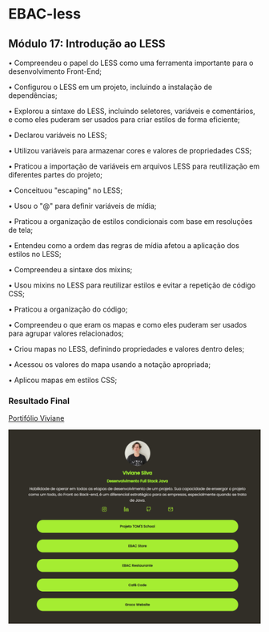 # EBAC-less

## Módulo 17: Introdução ao LESS

•	Compreendeu o papel do LESS como uma ferramenta importante para o desenvolvimento Front-End;

•	Configurou o LESS em um projeto, incluindo a instalação de dependências;

•	Explorou a sintaxe do LESS, incluindo seletores, variáveis e comentários, e como eles puderam ser usados para criar estilos de forma eficiente;

•	Declarou variáveis no LESS;

•	Utilizou variáveis para armazenar cores e valores de propriedades CSS;

•	Praticou a importação de variáveis em arquivos LESS para reutilização em diferentes partes do projeto;

•	Conceituou "escaping" no LESS;

•	Usou o "@" para definir variáveis de mídia;

•	Praticou a organização de estilos condicionais com base em resoluções de tela;

•	Entendeu como a ordem das regras de mídia afetou a aplicação dos estilos no LESS;

•	Compreendeu a sintaxe dos mixins;

•	Usou mixins no LESS para reutilizar estilos e evitar a repetição de código CSS;

•	Praticou a organização do código;

•	Compreendeu o que eram os mapas e como eles puderam ser usados para agrupar valores relacionados;

•	Criou mapas no LESS, definindo propriedades e valores dentro deles;

•	Acessou os valores do mapa usando a notação apropriada;

•	Aplicou mapas em estilos CSS;

### Resultado Final

<a href="https://viviane-portifolio.vercel.app/">Portifólio Viviane</a>

<img src="https://raw.githubusercontent.com/vivianezzt/EBAC-less/main/src/images/viviane.png">



